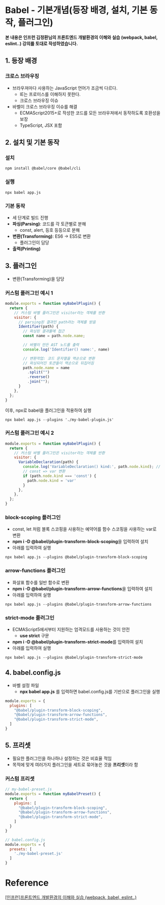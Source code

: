 # Babel - 기본개념(등장 배경, 설치, 기본 동작, 플러그인)

**본 내용은 인프런 김정환님의 프론트엔드 개발환경의 이해와 실습 (webpack, babel, eslint..) 강의를 토대로 작성하였습니다.**



## 1. 등장 배경

### 크로스 브라우징

* 브라우져마다 사용하는 JavaScript 언어가 조금씩 다르다.
  * IE는 프로미스를 이해하지 못한다.
  * 크로스 브라우징 이슈
* 바벨이 크로스 브라우징 이슈를 해결
  * ECMAScript2015+로 작성한 코드를 모든 브라우져에서 동작하도록 호환성을 보장
  * TypeScript, JSX 포함



## 2. 설치 및 기본 동작

### 설치

```shell
npm install @babel/core @babel/cli
```



### 실행

```shell
npx babel app.js
```



### 기본 동작

* 세 단계로 빌드 진행
* **파싱(Parsing)**: 코드를 각 토큰별로 분해
  * const, alert, 등호 등등으로 분해
* **변환(Transforming)**: ES6 -> ES5로 변환
  * 플러그인이 담당
* **출력(Printing)**



## 3. 플러그인

* 변환(Transforming)을 담당



### 커스텀 플러그인 예시 1

```JavaScript
module.exports = function myBabelPlugin() {
  return {
    // 커스텀 바벨 플러그인은 visitor라는 객체를 반환
    visitor: {
      // parsing된 결과인 path라는 객체를 받음
      Identifier(path) {
        // 파싱된 결과물에 접근
        const name = path.node.name;

        // 바벨이 만든 AST 노드를 출력
        console.log('Identifier() name:', name)

        // 변환작업: 코드 문자열을 역순으로 변환
        // 파싱되어진 토큰들이 역순으로 뒤집어짐
        path.node.name = name
          .split("")
          .reverse()
          .join("");
      }
    },
  };
}
```

이후, npx로 babel을 플러그인을 적용하여 실행

```shell
npx babel app.js --plugins './my-babel-plugin.js'
```



### 커스텀 플러그인 예시 2

```JavaScript
module.exports = function myBabelPlugin() {
  return {
    // 커스텀 바벨 플러그인은 visitor라는 객체를 반환
    visitor: {
      VariableDeclaration(path) {
        console.log('VariableDeclaration() kind:', path.node.kind); // const
        // const => var 변환
        if (path.node.kind === 'const') {
          path.node.kind = 'var'
        }
      },
    },
  };
}
```



### block-scoping 플러그인

* const, let 처럼 블록 스코핑을 사용하는 예약어를 함수 스코핑을 사용하는 var로 변환
* **npm i -D @babel/plugin-transform-block-scoping**을 입력하여 설치
* 아래를 입력하여 실행

```shell
npx babel app.js --plugins @babel/plugin-transform-block-scoping
```



### arrow-functions 플러그인

* 화살표 함수를 일반 함수로 변환
* **npm i -D @babel/plugin-transform-arrow-functions**을 입력하여 설치
* 아래를 입력하여 실행

```shell
npx babel app.js --plugins @babel/plugin-transform-arrow-functions
```



### strict-mode 플러그인

* ECMAScript5에서부터 지원하는 엄격모드를 사용하는 것이 안전
  * **use strict** 구문
* **npm i -D @babel/plugin-transform-strict-mode**를 입력하여 설치
* 아래를 입력하여 실행

```Shell
npx babel app.js --plugins @babel/plugin-transform-strict-mode
```



## 4. babel.config.js

* 바벨 설정 파일
  * **npx babel app.js** 를 입력하면 babel.config.js를 기반으로 플러그인을 실행

```JavaScript
module.exports = {
  plugins: [
    "@babel/plugin-transform-block-scoping",
    "@babel/plugin-transform-arrow-functions",
    "@babel/plugin-transform-strict-mode",
  ]
}
```



## 5. 프리셋

* 필요한 플러그인을 하나하나 설정하는 것은 비효율 적임
* 목적에 맞게 여러가지 플러그인을 세트로 묶어놓은 것을 **프리셋**이라 함



### 커스텀 프리셋

```JavaScript
// my-babel-preset.js
module.exports = function myBabelPreset() {
  return {
    plugins: [
      "@babel/plugin-transform-block-scoping",
      "@babel/plugin-transform-arrow-functions",
      "@babel/plugin-transform-strict-mode",
    ]
  }
}
```

```JavaScript
// babel.config.js
module.exports = {
  presets: [
    './my-babel-preset.js'
  ]
}
```





# Reference

[[인프런]프론트엔드 개발환경의 이해와 실습 (webpack, babel, eslint..)](https://www.inflearn.com/course/프론트엔드-개발환경/dashboard)